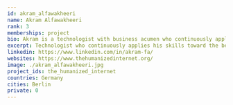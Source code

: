 ```yaml
---
id: akram_alfawakheeri
name: Akram Alfawakheeri
rank: 3
memberships: project
bio: Akram is a technologist with business acumen who continuously applies his skills toward the betterment of our society. Ambitious problem-solving Web Developer leveraging powerful set of technology skills such as React, React Native and Redux. Always eager to learn and grow and has a genuine interest in leveraging technology for social good.
excerpt: Technologist who continuously applies his skills toward the betterment of our society.
linkedin: https://www.linkedin.com/in/akram-fa/
websites: https://www.thehumanizedinternet.org/
image: ./akram_alfawakheeri.jpg
project_ids: the_humanized_internet
countries: Germany
cities: Berlin
private: 0
---
```


